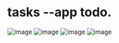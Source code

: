 # tasks --app todo.


![image](https://user-images.githubusercontent.com/69123582/124336781-63f74600-db6d-11eb-9e9b-dfff3425d503.png)
![image](https://user-images.githubusercontent.com/69123582/179417343-c80ef25a-da2e-4d84-a55b-594ac88677d6.png)
![image](https://user-images.githubusercontent.com/69123582/179417349-d930c041-659d-400f-9c6c-5e8731fb4054.png)
![image](https://user-images.githubusercontent.com/69123582/179417361-89df83fa-d596-4b09-a306-1d704795de40.png)

